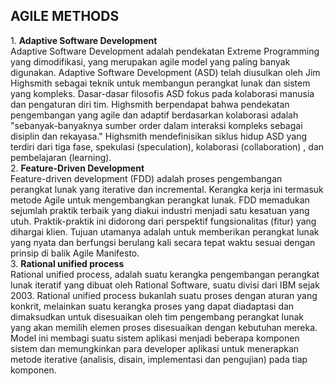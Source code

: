 <h2> AGILE METHODS </h2>
1. <b> Adaptive Software Development</b> <br>
Adaptive Software Development adalah pendekatan Extreme Programming yang dimodifikasi, 
yang merupakan agile model yang paling banyak digunakan. Adaptive Software Development (ASD) 
telah diusulkan oleh Jim Highsmith sebagai teknik untuk membangun perangkat lunak dan
sistem yang kompleks. Dasar-dasar filosofis ASD fokus pada kolaborasi manusia dan pengaturan diri tim.
Highsmith berpendapat bahwa pendekatan pengembangan yang agile dan adaptif berdasarkan kolaborasi 
adalah "sebanyak-banyaknya sumber order dalam interaksi kompleks sebagai disiplin dan rekayasa." 
Highsmith mendefinisikan siklus hidup ASD yang terdiri dari tiga fase, spekulasi (speculation), 
kolaborasi (collaboration) , dan pembelajaran (learning).
<br>
2. <b> Feature-Driven Development </b> <br>
Feature-driven development (FDD) adalah proses pengembangan perangkat lunak yang iterative dan incremental.
Kerangka kerja ini termasuk metode Agile untuk mengembangkan perangkat lunak. FDD memadukan sejumlah praktik
terbaik yang diakui industri menjadi satu kesatuan yang utuh. Praktik-praktik ini didorong dari perspektif
fungsionalitas (fitur) yang dihargai klien. Tujuan utamanya adalah untuk memberikan perangkat lunak yang
nyata dan berfungsi berulang kali secara tepat waktu sesuai dengan prinsip di balik Agile Manifesto.
<br>
3. <b> Rational unified process </b> <br>
Rational unified process, adalah suatu kerangka pengembangan perangkat lunak iteratif yang dibuat oleh
Rational Software, suatu divisi dari IBM sejak 2003. Rational unified process bukanlah suatu proses dengan
aturan yang konkrit, melainkan suatu kerangka proses yang dapat diadaptasi dan dimaksudkan untuk disesuaikan
oleh tim pengembang perangkat lunak yang akan memilih elemen proses disesuaikan dengan kebutuhan mereka.
Model ini membagi suatu sistem aplikasi menjadi beberapa komponen sistem dan memungkinkan para developer
aplikasi untuk menerapkan metode iterative (analisis, disain, implementasi dan pengujian) pada tiap komponen.
